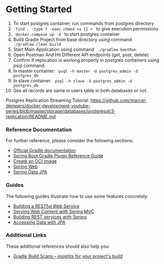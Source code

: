 # Getting Started

1) To start postgres container, run commands from postgres directory
2) <code> find . -type f -exec chmod +x {} + </code> to give execution permissions
3) <code> docker-compose up -d </code> to start postgres container
4) Build Gradle Project from base directory using command <code> ./gradlew clean build </code>
5) Start Main Application using command <code> ./gradlew bootRun </code>
6) Open Postman And Hit Different API endpoints (get, post, delete)
7) Confirm if replication is working properly in postgres containers using psql command:
8) In master container: <code> psql -h master -U postgres_admin -d postgres_db </code>
9) In slave container: <code> psql -h slave -U postgres_admin -d postgres_db </code>
10) See all records are same in users table in both databases or not.

Postgres Replication Streaming Tutorial: https://github.com/marcel-dempers/docker-development-youtube-series/blob/master/storage/databases/postgresql/3-replication/README.md

### Reference Documentation
For further reference, please consider the following sections:

* [Official Gradle documentation](https://docs.gradle.org)
* [Spring Boot Gradle Plugin Reference Guide](https://docs.spring.io/spring-boot/docs/3.3.2/gradle-plugin/reference/html/)
* [Create an OCI image](https://docs.spring.io/spring-boot/docs/3.3.2/gradle-plugin/reference/html/#build-image)
* [Spring Web](https://docs.spring.io/spring-boot/docs/3.3.2/reference/htmlsingle/index.html#web)
* [Spring Data JPA](https://docs.spring.io/spring-boot/docs/3.3.2/reference/htmlsingle/index.html#data.sql.jpa-and-spring-data)

### Guides
The following guides illustrate how to use some features concretely:

* [Building a RESTful Web Service](https://spring.io/guides/gs/rest-service/)
* [Serving Web Content with Spring MVC](https://spring.io/guides/gs/serving-web-content/)
* [Building REST services with Spring](https://spring.io/guides/tutorials/rest/)
* [Accessing Data with JPA](https://spring.io/guides/gs/accessing-data-jpa/)

### Additional Links
These additional references should also help you:

* [Gradle Build Scans – insights for your project's build](https://scans.gradle.com#gradle)

